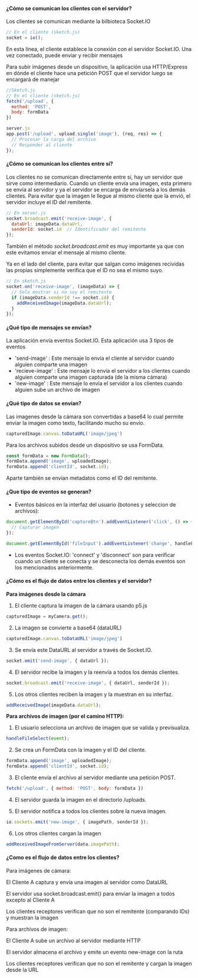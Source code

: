 #### ¿Cómo se comunican los clientes con el servidor?

Los clientes se comunican mediante la bilbioteca Socket.IO

```js
// En el cliente (sketch.js)
socket = io();
```
En esta línea, el cliente establece la conexión con el servidor Socket.IO. Una vez conectado, puede enviar y recibir mensajes

Para subir imágenes desde un dispositivo, la aplicación usa HTTP/Express en dónde el cliente hace una petición POST que el servidor luego se encargará de manejar

```js
//Sketch.js
// En el cliente (sketch.js)
fetch('/upload', {
  method: 'POST',
  body: formData
})
```

```js
server.js
app.post('/upload', upload.single('image'), (req, res) => {
  // Procesar la carga del archivo
  // Responder al cliente
});
```

#### ¿Cómo se comunican los clientes entre sí?

Los clientes no se comunican directamente entre sí, hay un servidor que sirve como intermediario. Cuando un cliente envía una imagen, esta primero se envía al servidor y ya el servidor se encarga de envíarsela a los demás clientes. Para evitar que la imagen le llegue al mismo cliente que la envió, el servidor incluye el ID del remitente.

```js
// En server.js
socket.broadcast.emit('receive-image', {
  dataUrl: imageData.dataUrl,
  senderId: socket.id  // Identificador del remitente
});
```

También el método *socket.broadcast.emit* es muy importante ya que con este evitamos enviar el mensaje al mismo cliente.

Ya en el lado del cliente, para evitar que salgan como imágenes recividas las propias simplemente verifica que el ID no sea el mismo suyo.

```js
// En sketch.js
socket.on('receive-image', (imageData) => {
  // Solo mostrar si no soy el remitente
  if (imageData.senderId !== socket.id) {
    addReceivedImage(imageData.dataUrl);
  }
});
```



#### ¿Qué tipo de mensajes se envían?

La aplicación envía eventos Socket.IO. Esta aplicación usa 3 tipos de eventos

- 'send-image' : Este mensaje lo envía el cliente al servidor cuando alguien comparte una imagen
- 'recieve-image' : Este mensaje lo envía el servidor a los clientes cuando alguien comparte una imagen capturada (de la misma cámara)
- 'new-image' : Este mensaje lo envía el servidor a los clientes cuando alguien sube un archivo de imagen

#### ¿Qué tipo de datos se envían?

Las imagenes desde la cámara son convertidas a base64 lo cual permite enviar la imagen como texto, facilitando mucho su envío.

```js
capturedImage.canvas.toDataURL('image/jpeg')
```

Para los archivos subidos desde un dispositivo se usa FormData.
```js
const formData = new FormData();
formData.append('image', uploadedImage);
formData.append('clientId', socket.id);
```

Aparte también se envían metadatos como el ID del remitente.

#### ¿Que tipo de eventos se generan?

- Eventos básicos en la interfaz del usuario (botones y seleccion de archivos):

```js
document.getElementById('captureBtn').addEventListener('click', () => {
  // Capturar imagen
});

document.getElementById('fileInput').addEventListener('change', handleFileSelect);
```
- Los eventos Socket.IO: 'connect' y 'disconnect' son para verificar cuando un cliente se conecta y se desconecta los demás eventos son los mencionados anteriormente.

#### ¿Cómo es el flujo de datos entre los clientes y el servidor?

**Para imágenes desde la cámara**

1. El cliente captura la imagen de la cámara usando p5.js
   
```js
capturedImage = myCamera.get();
```
2. La imagen se convierte a base64 (dataURL)

```js
capturedImage.canvas.toDataURL('image/jpeg')
```

3. Se envía este DataURL al servidor a través de Socket.IO.
```js
socket.emit('send-image', { dataUrl });
```
4. El servidor recibe la imagen y la reenvía a todos los demás clientes.
```js
socket.broadcast.emit('receive-image', { dataUrl, senderId });
```
5. Los otros clientes reciben la imagen y la muestran en su interfaz.

```js
addReceivedImage(imageData.dataUrl);
```

**Para archivos de imagen (por el camino HTTP):**

1. El usuario selecciona un archivo de imagen que se valida y previsualiza.
```js
handleFileSelect(event);
```
2. Se crea un FormData con la imagen y el ID del cliente.
```js
formData.append('image', uploadedImage);
formData.append('clientId', socket.id);
```
3. El cliente envía el archivo al servidor mediante una petición POST.
```js
fetch('/upload', { method: 'POST', body: formData })
```
4. El servidor guarda la imagen en el directorio /uploads.


5. El servidor notifica a todos los clientes sobre la nueva imagen.

```js
io.sockets.emit('new-image', { imagePath, senderId });
```
6. Los otros clientes cargan la imagen
```js
addReceivedImageFromServer(data.imagePath);
```

#### ¿Como es el flujo de datos entre los clientes?

Para imágenes de cámara:

El Cliente A captura y envía una imagen al servidor como DataURL

El servidor usa socket.broadcast.emit() para enviar la imagen a todos excepto al Cliente A

Los clientes receptores verifican que no son el remitente (comparando IDs) y muestran la imagen

Para archivos de imagen:

El Cliente A sube un archivo al servidor mediante HTTP

El servidor almacena el archivo y emite un evento new-image con la ruta

Los clientes receptores verifican que no son el remitente y cargan la imagen desde la URL
